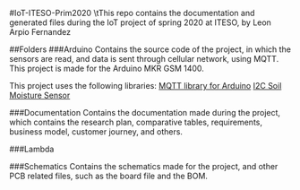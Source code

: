 #IoT-ITESO-Prim2020
\tThis repo contains the documentation and generated files during the IoT project of spring 2020 at ITESO, by Leon Arpio Fernandez

##Folders
###Arduino
Contains the source code of the project, in which the sensors are read, and data is sent through cellular network, 
using MQTT. This project is made for the Arduino MKR GSM 1400.

This project uses the following libraries:
[MQTT library for Arduino](https://github.com/256dpi/arduino-mqtt)
[I2C Soil Moisture Sensor](https://github.com/Apollon77/I2CSoilMoistureSensor)

###Documentation
Contains the documentation made during the project, which contains the research plan, comparative tables, requirements, business model,
customer journey, and others.

###Lambda

###Schematics
Contains the schematics made for the project, and other PCB related files, such as the board file and the BOM.
